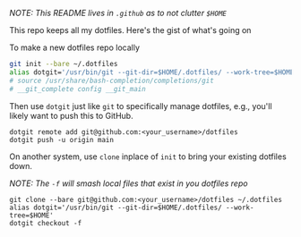 _NOTE: This README lives in `.github` as to not clutter `$HOME`_

This repo keeps all my dotfiles.  Here's the gist of what's going on

To make a new dotfiles repo locally
```sh
git init --bare ~/.dotfiles
alias dotgit='/usr/bin/git --git-dir=$HOME/.dotfiles/ --work-tree=$HOME'
# source /usr/share/bash-completion/completions/git
# __git_complete config __git_main
```

Then use `dotgit` just like `git` to specifically manage dotfiles, e.g., you'll
likely want to push this to GitHub.

```
dotgit remote add git@github.com:<your_username>/dotfiles
dotgit push -u origin main
```

On another system, use `clone` inplace of `init` to bring your existing dotfiles
down.

_NOTE: The `-f` will smash local files that exist in you dotfiles repo_

```
git clone --bare git@github.com:<your_username>/dotfiles ~/.dotfiles
alias dotgit='/usr/bin/git --git-dir=$HOME/.dotfiles/ --work-tree=$HOME'
dotgit checkout -f
```

